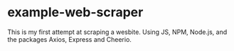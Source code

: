 # example-web-scraper
This is my first attempt at scraping a wesbite. Using JS, NPM, Node.js, and the packages Axios, Express and Cheerio.